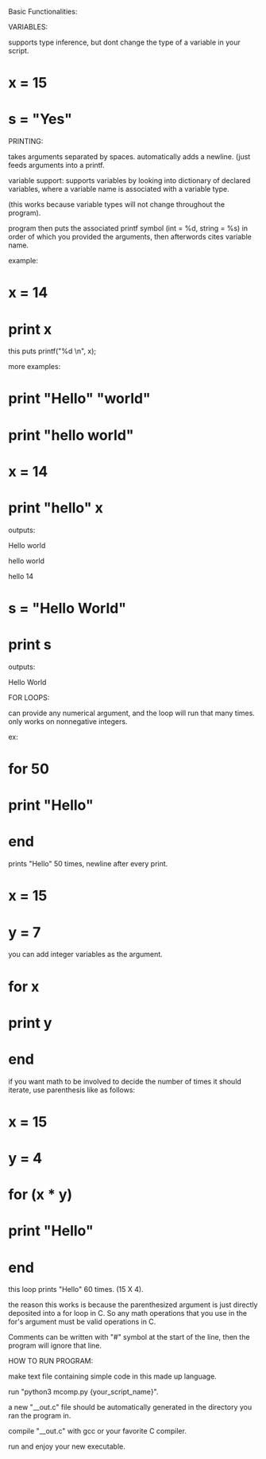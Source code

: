 Basic Functionalities:

VARIABLES:

supports type inference, but dont change the type of a variable in your script.

# x = 15

# s = "Yes"



PRINTING:

takes arguments separated by spaces. automatically adds a newline. (just feeds arguments into a printf.

variable support: supports variables by looking into dictionary of declared variables, where a variable name is associated with a variable type.

(this works because variable types will not change throughout the program).

program then puts the associated printf symbol (int = %d, string = %s) in order of which you provided the arguments, then afterwords cites variable name.

example:

# x = 14

# print x

this puts printf("%d \n", x);

more examples:

# print "Hello" "world"

# print "hello world"

# x = 14

# print "hello" x

outputs:

Hello world

hello world

hello 14

# s = "Hello World"

# print s

outputs:

Hello World



FOR LOOPS:

can provide any numerical argument, and the loop will run that many times. only works on nonnegative integers.

ex:

# for 50

#   print "Hello"

# end

prints "Hello" 50 times, newline after every print.

# x = 15

# y = 7

you can add integer variables as the argument.

# for x

#   print y

# end


if you want math to be involved to decide the number of times it should iterate, use parenthesis like as follows:

# x = 15

# y = 4

# for (x * y)

#   print "Hello"

# end

this loop prints "Hello" 60 times. (15 X 4).

the reason this works is because the parenthesized argument is just directly deposited into a for loop in C. So any math operations that you use in the for's argument must be valid operations in C.

Comments can be written with "#" symbol at the start of the line, then the program will ignore that line.


HOW TO RUN PROGRAM:

make text file containing simple code in this made up language.

run "python3 mcomp.py {your_script_name}".

a new "__out.c" file should be automatically generated in the directory you ran the program in.

compile "__out.c" with gcc or your favorite C compiler.

run and enjoy your new executable.
